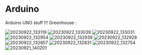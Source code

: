 # Arduino
Arduino UNO stuff !!!
Greenhouse :

![20230922_133119](https://github.com/wilsnico240/Arduino/assets/85696452/d7a56a87-2133-42c7-9247-3774abfa3ba0)
![20230922_133039](https://github.com/wilsnico240/Arduino/assets/85696452/25ee9089-f5e4-4593-9110-ce3c4c07a9b9)
![20230922_133031](https://github.com/wilsnico240/Arduino/assets/85696452/56482ccb-deaa-46eb-a990-387d60aa7602)
![20230922_132954](https://github.com/wilsnico240/Arduino/assets/85696452/a8da505c-9a97-499a-a6f5-4aea164b2db8)
![20230922_132939](https://github.com/wilsnico240/Arduino/assets/85696452/975ed0ef-72b6-4d62-8515-4d19b4cf619c)
![20230922_132928](https://github.com/wilsnico240/Arduino/assets/85696452/33e851ba-5c9b-4a41-aabe-ff4a885c2bd4)
![20230922_132857](https://github.com/wilsnico240/Arduino/assets/85696452/66ab1868-da93-44fc-98db-cf2bc1a5c505)
![20230922_132831](https://github.com/wilsnico240/Arduino/assets/85696452/09689d6a-603f-4592-a883-343bbf3b4f27)
![20230922_132754](https://github.com/wilsnico240/Arduino/assets/85696452/df291dd5-dbba-4d66-8a10-ff31bf4b047d)
![20230921_140201](https://github.com/wilsnico240/Arduino/assets/85696452/87d2aa14-4821-4a23-b576-42b2e5b80b2b)
